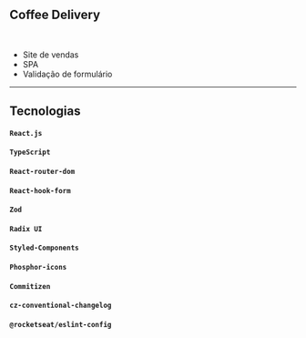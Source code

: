 ## Coffee Delivery

<br/>

- Site de vendas 
- SPA
- Validação de formulário


<hr>

## **Tecnologias**

#### `React.js`

#### `TypeScript`

#### `React-router-dom`

#### `React-hook-form`

#### `Zod`

#### `Radix UI`

#### `Styled-Components`

#### `Phosphor-icons`

#### `Commitizen`

#### `cz-conventional-changelog`

#### `@rocketseat/eslint-config`
